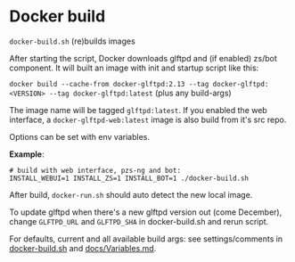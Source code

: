 # Docker build

 `docker-build.sh` (re)builds images

After starting the script, Docker downloads glftpd and (if enabled) zs/bot component. It will built an image with init and startup script like this:

`docker build --cache-from docker-glftpd:2.13 --tag docker-glftpd:<VERSION> --tag docker-glftpd:latest` (plus any build-args)

The image name will be tagged `glftpd:latest`. If you enabled the web interface, a `docker-glftpd-web:latest` image is also build from it's src repo.

Options can be set with env variables.

**Example**:

```
# build with web interface, pzs-ng and bot:
INSTALL_WEBUI=1 INSTALL_ZS=1 INSTALL_BOT=1 ./docker-build.sh
```

After build, `docker-run.sh` should auto detect the new local image.

To update glftpd when there's a new glftpd version out (come December), change `GLFTPD_URL` and `GLFTPD_SHA` in docker-build.sh and rerun script.

For defaults, current and all available build args: see settings/comments in [docker-build.sh](/docker-build.sh) and [docs/Variables.md](docs/Variables.md).
